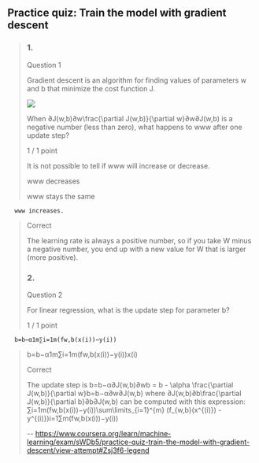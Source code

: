 ## Practice quiz: Train the model with gradient descent
> ### 1.
> 
> Question 1
> 
> Gradient descent is an algorithm for finding values of parameters w and b that minimize the cost function J.
> 
> ![](https://d3c33hcgiwev3.cloudfront.net/imageAssetProxy.v1/9d6af8aa-0910-478f-b535-192f5c901014image3.png?expiry=1658448000000&hmac=C-Lqtcb-E1fbLvLw2PMepjVpAU11L45Uo5FOBXcNhwM)
> 
> When ∂J(w,b)∂w\frac{\partial J(w,b)}{\partial w}∂w∂J(w,b)​ is a negative number (less than zero), what happens to www after one update step?
> 
> 1 / 1 point
> 
>  It is not possible to tell if www will increase or decrease. 
> 
>  www decreases 
> 
>  www stays the same 
> 

      www increases. 
> 
> Correct
> 
> The learning rate is always a positive number, so if you take W minus a negative number, you end up with a new value for W that is larger (more positive).
> 
> ### 2.
> 
> Question 2
> 
> For linear regression, what is the update step for parameter b?
> 
> 1 / 1 point
> 

      b=b−α1m∑i=1m(fw,b(x(i))−y(i))
> 
>  b=b−α1m∑i=1m(fw,b(x(i))−y(i))x(i)
> 
> Correct
> 
> The update step is b=b−α∂J(w,b)∂wb = b - \alpha \frac{\partial J(w,b)}{\partial w}b=b−α∂w∂J(w,b)​ where ∂J(w,b)∂b\frac{\partial J(w,b)}{\partial b}∂b∂J(w,b)​ can be computed with this expression: ∑i=1m(fw,b(x(i))−y(i))\sum\limits_{i=1}^{m} (f_{w,b}(x^{(i)}) - y^{(i)})i=1∑m​(fw,b​(x(i))−y(i))
>
> -- https://www.coursera.org/learn/machine-learning/exam/sWDb5/practice-quiz-train-the-model-with-gradient-descent/view-attempt#Zsj3f6-legend
